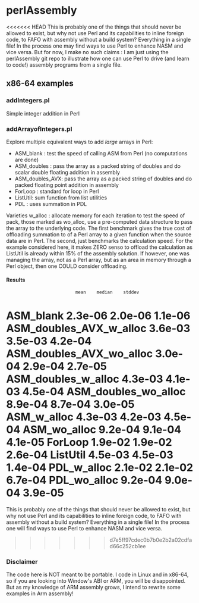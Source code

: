 # perlAssembly

<<<<<<< HEAD
This is probably one of the things that should never be allowed to exist, but why not use Perl and its capabilities to inline foreign code, to FAFO with assembly without a build system? Everything in a single file! In the process one may find ways to use Perl to enhance NASM and vice versa. But for now, I make no such claims : I am just using the perlAssembly git repo to illustrate how one can use Perl to drive (and learn to code!) assembly programs from a single file. 

## x86-64 examples

### addIntegers.pl
Simple integer addition in Perl

### addArrayofIntegers.pl
Explore multiple equivalent ways to add *large* arrays in Perl:
* ASM\_blank : test the speed of calling ASM from Perl (no computations are done)
* ASM\_doubles : pass the array as a packed string of doubles and do scalar double floating addition in assembly
* ASM\_doubles\_AVX: pass the array as a packed string of doubles and do packed floating point addition in assembly
* ForLoop : standard for loop in Perl
* ListUtil: sum function from list utilities
* PDL : uses summation in PDL

Varieties w\_alloc : allocate memory for each iteration to test the speed of pack, those marked
as wo\_alloc, use a pre-computed data structure to pass the array to the underlying code. 
The first benchmark gives the true cost of offloading summation to of a Perl array to a given 
function when the source data are in Perl. The second, just benchmarks the calculation speed. 
For the example considered here, it makes ZERO senso to offload the calculation as ListUtil is
already within 15% of the assembly solution. If however, one was managing the array, not as a 
Perl array, but as an area in memory through a Perl object, then one COULD consider offloading.

#### Results
                              mean    median    stddev
ASM\_blank                  2.3e-06   2.0e-06   1.1e-06
ASM\_doubles\_AVX\_w\_alloc    3.6e-03   3.5e-03   4.2e-04
ASM\_doubles\_AVX\_wo\_alloc   3.0e-04   2.9e-04   2.7e-05
ASM\_doubles\_w\_alloc        4.3e-03   4.1e-03   4.5e-04
ASM\_doubles\_wo\_alloc       8.9e-04   8.7e-04   3.0e-05
ASM\_w\_alloc                4.3e-03   4.2e-03   4.5e-04
ASM\_wo\_alloc               9.2e-04   9.1e-04   4.1e-05
ForLoop                    1.9e-02   1.9e-02   2.6e-04
ListUtil                   4.5e-03   4.5e-03   1.4e-04
PDL\_w\_alloc                2.1e-02   2.1e-02   6.7e-04
PDL\_wo\_alloc               9.2e-04   9.0e-04   3.9e-05
=======
This is probably one of the things that should never be allowed to exist, but why not use Perl and its capabilities to inline foreign code, to FAFO with assembly without a build system? Everything in a single file! In the process one will find ways to use Perl to enhance NASM and vice versa.
>>>>>>> d7e5ff97cdec0b7b0e2b2a02cdfad66c252cb1ee

### Disclaimer
The code here is NOT meant to be portable. I code in Linux and in x86-64, so if you are looking into Window's ABI or ARM, you will be disappointed. But as my knowledge of ARM assembly grows, I intend to rewrite some examples in Arm assembly!
